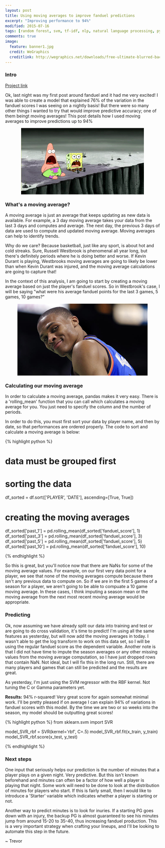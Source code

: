 ```yaml
---
layout: post
title: Using moving averages to improve fanduel predictions
excerpt: "Improving performance to 94%"
modified: 2015-07-16
tags: [random forest, svm, tf-idf, nlp, natural language processing, python, statistics, metis]
comments: true
image:
  feature: banner1.jpg
  credit: WeGraphics
  creditlink: http://wegraphics.net/downloads/free-ultimate-blurred-background-pack/
---
```

### Intro
[Project link][1]


Ok, last night was my first post around fanduel and it had me very excited!  I was able to create a model that explained 76% of the variation in the fanduel scores I was seeing on a nightly basis!  But there were so many other things I wanted to try that would improve predictive accuracy; one of them beingt moving averages!  This post details how I used moving averages to improve predictions up to 94%

<figure>
  <a href="/images/fanduel_post2_1.gif"><img style="display:block; margin: 0 auto;" src="/images/fanduel_post2_1.gif"></a>
</figure>



### What's a moving average?
A moving average is just an average that keeps updating as new data is available.  For example, a 3 day moving average takes your data from the last 3 days and computes and average.  The next day, the previous 3 days of data are used to compute and updated moving average.  Moving averages can help to identify trends.

Why do we care? Because basketball, just like any sport, is about hot and cold streaks.  Sure, Russell Westbrook is phenomenal all year long, but there's definitely periods where he is doing better and worse.  If Kevin Durant is playing, Westbrooks moving averages are going to likely be lower than when Kevin Durant was injured, and the moving average calculations are going to capture that!

In the context of this analysis, I am going to start by creating a moving average based on just the player's fanduel scores.  So in Westbrook's case, I will be saying "what were his average fanduel points for the last 3 games, 5 games, 10 games?"

<figure>
  <a href="/images/fanduel_post2_2.jpg"><img style="display:block; margin: 0 auto;" src="/images/fanduel_post2_2.jpg"></a>
</figure>


### Calculating our moving average
In order to calculate a moving average, pandas makes it very easy.  There is a 'rolling_mean' function that you can call which calculates a moving average for you.  You just need to specify the column and the number of periods.

In order to do this, you must first sort your data by player name, and then by date, so that performances are ordered properly.  The code to sort and calculate a moving average is below:


{% highlight python %}
# data must be grouped first
# sorting the data
df_sorted = df.sort(['PLAYER', 'DATE'], ascending=[True, True])

# creating the moving averages
df_sorted['past_1'] = pd.rolling_mean(df_sorted['fanduel_score'], 1)
df_sorted['past_3'] = pd.rolling_mean(df_sorted['fanduel_score'], 3)
df_sorted['past_5'] = pd.rolling_mean(df_sorted['fanduel_score'], 5)
df_sorted['past_10'] = pd.rolling_mean(df_sorted['fanduel_score'], 10)

{% endhighlight %}

So this is great, but you'll notice now that there are NaNs for some of the moving average values.  For example, on our first very data point for a player, we see that none of the moving averages compute because there isn't any previous data to compute on.  So if we are in the first 5 games of a season for a player, we aren't going to be able to compuate a 10 game moving average.  In these cases, I think imputing a season mean or the moving average from the next most recent moving average would be appropriate.

### Predicting
Ok, now assuming we have already split our data into training and test or are going to do cross validation, it's time to predict!  I'm using all the same features as yesterday, but will now add the moving averages in today.  I wasn't able to get the log transform to work on this data set, so I will be using the regular fanduel score as the dependent variable.  Another note is that I did not have time to impute the season averages or any other missing values from the moving average computation, so I have just dropped rows that contain NaN.  Not ideal, but I will fix this in the long run.  Still, there are many players and games that can still be predicted and the results are great.

As yesterday, I'm just using the SVM regressor with the RBF kernel.  Not tuning the C or Gamma parameters yet.

**Results:** 94% r-squared! Very great score for again somewhat minimal work.  I'll be pretty pleased if on average I can explain 94% of variations in fanduel scores with this model.  By the time we are two or so weeks into the season, my model should be outputting great scores!

{% highlight python %}
from sklearn.svm import SVR

model_SVR_rbf = SVR(kernel='rbf', C=.5)
model_SVR_rbf.fit(x_train, y_train)
model_SVR_rbf.score(x_test, y_test)

{% endhighlight %}


### Next steps
One input that seriously helps our prediction is the number of minutes that a player plays on a given night.  Very predictive.  But this isn't known beforehand and minutes can often be a factor of how well a player is playing that night.  Some work will need to be done to look at the distribution of minutes for players who start.  If this is fairly small, then I would like to introduce a 'Starter' variable which indicates whether a player is starting or not.

Another way to predict minutes is to look for inuries.  If a starting PG goes down with an injury, the backup PG is almost guaranteed to see his minutes jump from around 15-20 to 35-40, thus increasing fanduel production.  This is a very important strategy when crafting your lineups, and I'll be looking to automate this step in the future.

~ Trevor

[1]: https://github.com/trevor-smith/fanduel_nba
[2]: https://radimrehurek.com/gensim/
[3]: http://scikit-learn.org/stable/modules/generated/sklearn.manifold.TSNE.html
[4]: http://scikit-learn.org/stable/modules/generated/sklearn.metrics.silhouette_score.html#sklearn.metrics.silhouette_score
[5]: https://twitter.com/bo_p
[6]: https://twitter.com/planarrowspace
